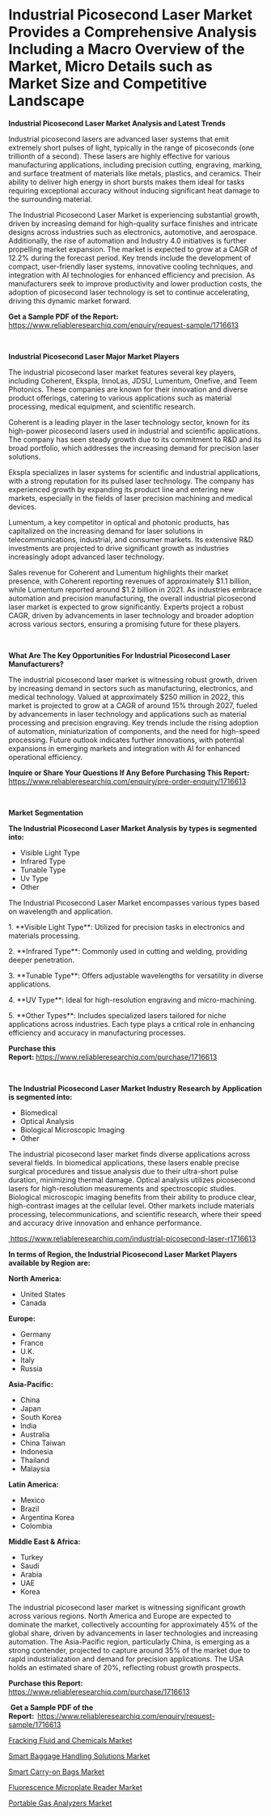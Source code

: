 <p><h1>Industrial Picosecond Laser Market Provides a Comprehensive Analysis Including a Macro Overview of the Market, Micro Details such as Market Size and Competitive Landscape</h1></p><p><strong>Industrial Picosecond Laser Market Analysis and Latest Trends</strong></p>
<p><p>Industrial picosecond lasers are advanced laser systems that emit extremely short pulses of light, typically in the range of picoseconds (one trillionth of a second). These lasers are highly effective for various manufacturing applications, including precision cutting, engraving, marking, and surface treatment of materials like metals, plastics, and ceramics. Their ability to deliver high energy in short bursts makes them ideal for tasks requiring exceptional accuracy without inducing significant heat damage to the surrounding material.</p><p>The Industrial Picosecond Laser Market is experiencing substantial growth, driven by increasing demand for high-quality surface finishes and intricate designs across industries such as electronics, automotive, and aerospace. Additionally, the rise of automation and Industry 4.0 initiatives is further propelling market expansion. The market is expected to grow at a CAGR of 12.2% during the forecast period. Key trends include the development of compact, user-friendly laser systems, innovative cooling techniques, and integration with AI technologies for enhanced efficiency and precision. As manufacturers seek to improve productivity and lower production costs, the adoption of picosecond laser technology is set to continue accelerating, driving this dynamic market forward.</p></p>
<p><strong>Get a Sample PDF of the Report:&nbsp;</strong> <a href="https://www.reliableresearchiq.com/enquiry/request-sample/1716613?utm_campaign=1123&utm_medium=2&utm_source=Github&utm_content=ia&utm_term=13102024&utm_id=industrial-picosecond-laser">https://www.reliableresearchiq.com/enquiry/request-sample/1716613</a></p>
<p>&nbsp;</p>
<p><strong>Industrial Picosecond Laser Major Market Players</strong></p>
<p><p>The industrial picosecond laser market features several key players, including Coherent, Ekspla, InnoLas, JDSU, Lumentum, Onefive, and Teem Photonics. These companies are known for their innovation and diverse product offerings, catering to various applications such as material processing, medical equipment, and scientific research.</p><p>Coherent is a leading player in the laser technology sector, known for its high-power picosecond lasers used in industrial and scientific applications. The company has seen steady growth due to its commitment to R&D and its broad portfolio, which addresses the increasing demand for precision laser solutions.</p><p>Ekspla specializes in laser systems for scientific and industrial applications, with a strong reputation for its pulsed laser technology. The company has experienced growth by expanding its product line and entering new markets, especially in the fields of laser precision machining and medical devices.</p><p>Lumentum, a key competitor in optical and photonic products, has capitalized on the increasing demand for laser solutions in telecommunications, industrial, and consumer markets. Its extensive R&D investments are projected to drive significant growth as industries increasingly adopt advanced laser technology.</p><p>Sales revenue for Coherent and Lumentum highlights their market presence, with Coherent reporting revenues of approximately $1.1 billion, while Lumentum reported around $1.2 billion in 2021. As industries embrace automation and precision manufacturing, the overall industrial picosecond laser market is expected to grow significantly. Experts project a robust CAGR, driven by advancements in laser technology and broader adoption across various sectors, ensuring a promising future for these players.</p></p>
<p>&nbsp;</p>
<p><strong>What Are The Key Opportunities For Industrial Picosecond Laser Manufacturers?</strong></p>
<p><p>The industrial picosecond laser market is witnessing robust growth, driven by increasing demand in sectors such as manufacturing, electronics, and medical technology. Valued at approximately $250 million in 2022, this market is projected to grow at a CAGR of around 15% through 2027, fueled by advancements in laser technology and applications such as material processing and precision engraving. Key trends include the rising adoption of automation, miniaturization of components, and the need for high-speed processing. Future outlook indicates further innovations, with potential expansions in emerging markets and integration with AI for enhanced operational efficiency.</p></p>
<p><strong>Inquire or Share Your Questions If Any Before Purchasing This Report:</strong> <a href="https://www.reliableresearchiq.com/enquiry/pre-order-enquiry/1716613?utm_campaign=1123&utm_medium=2&utm_source=Github&utm_content=ia&utm_term=13102024&utm_id=industrial-picosecond-laser">https://www.reliableresearchiq.com/enquiry/pre-order-enquiry/1716613</a></p>
<p>&nbsp;</p>
<p><strong>Market Segmentation</strong></p>
<p><strong>The Industrial Picosecond Laser Market Analysis by types is segmented into:</strong></p>
<p><ul><li>Visible Light Type</li><li>Infrared Type</li><li>Tunable Type</li><li>Uv Type</li><li>Other</li></ul></p>
<p><p>The Industrial Picosecond Laser Market encompasses various types based on wavelength and application. </p><p>1. **Visible Light Type**: Utilized for precision tasks in electronics and materials processing.</p><p>2. **Infrared Type**: Commonly used in cutting and welding, providing deeper penetration.</p><p>3. **Tunable Type**: Offers adjustable wavelengths for versatility in diverse applications.</p><p>4. **UV Type**: Ideal for high-resolution engraving and micro-machining.</p><p>5. **Other Types**: Includes specialized lasers tailored for niche applications across industries. Each type plays a critical role in enhancing efficiency and accuracy in manufacturing processes.</p></p>
<p><strong>Purchase this Report:&nbsp;</strong><a href="https://www.reliableresearchiq.com/purchase/1716613?utm_campaign=1123&utm_medium=2&utm_source=Github&utm_content=ia&utm_term=13102024&utm_id=industrial-picosecond-laser">https://www.reliableresearchiq.com/purchase/1716613</a></p>
<p>&nbsp;</p>
<p><strong>The Industrial Picosecond Laser Market Industry Research by Application is segmented into:</strong></p>
<p><ul><li>Biomedical</li><li>Optical Analysis</li><li>Biological Microscopic Imaging</li><li>Other</li></ul></p>
<p><p>The industrial picosecond laser market finds diverse applications across several fields. In biomedical applications, these lasers enable precise surgical procedures and tissue analysis due to their ultra-short pulse duration, minimizing thermal damage. Optical analysis utilizes picosecond lasers for high-resolution measurements and spectroscopic studies. Biological microscopic imaging benefits from their ability to produce clear, high-contrast images at the cellular level. Other markets include materials processing, telecommunications, and scientific research, where their speed and accuracy drive innovation and enhance performance.</p></p>
<p><a href="https://www.reliableresearchiq.com/industrial-picosecond-laser-r1716613?utm_campaign=1123&utm_medium=2&utm_source=Github&utm_content=ia&utm_term=13102024&utm_id=industrial-picosecond-laser">&nbsp;https://www.reliableresearchiq.com/industrial-picosecond-laser-r1716613</a></p>
<p><strong>In terms of Region, the Industrial Picosecond Laser Market Players available by Region are:</strong></p>
<p>
    <p> <strong> North America: </strong>
        <ul>
            <li>United States</li>
            <li>Canada</li>
        </ul>
        </p> 
    <p> <strong> Europe: </strong>
        <ul>
            <li>Germany</li>
            <li>France</li>
            <li>U.K.</li>
            <li>Italy</li>
            <li>Russia</li>
        </ul>
        </p> 
    <p> <strong> Asia-Pacific: </strong>
        <ul>
            <li>China</li>
            <li>Japan</li>
            <li>South Korea</li>
            <li>India</li>
            <li>Australia</li>
            <li>China Taiwan</li>
            <li>Indonesia</li>
            <li>Thailand</li>
            <li>Malaysia</li>
        </ul>
        </p> 
    <p> <strong> Latin America: </strong>
        <ul>
            <li>Mexico</li>
            <li>Brazil</li>
            <li>Argentina Korea</li>
            <li>Colombia</li>
        </ul>
        </p> 
    <p> <strong> Middle East & Africa: </strong>
        <ul>
            <li>Turkey</li>
            <li>Saudi</li>
            <li>Arabia</li>
            <li>UAE</li>
            <li>Korea</li>
        </ul>
    </p>
    </p>
<p><p>The industrial picosecond laser market is witnessing significant growth across various regions. North America and Europe are expected to dominate the market, collectively accounting for approximately 45% of the global share, driven by advancements in laser technologies and increasing automation. The Asia-Pacific region, particularly China, is emerging as a strong contender, projected to capture around 35% of the market due to rapid industrialization and demand for precision applications. The USA holds an estimated share of 20%, reflecting robust growth prospects.</p></p>
<p><strong>Purchase this Report: </strong><a href="https://www.reliableresearchiq.com/purchase/1716613?utm_campaign=1123&utm_medium=2&utm_source=Github&utm_content=ia&utm_term=13102024&utm_id=industrial-picosecond-laser">https://www.reliableresearchiq.com/purchase/1716613</a></p>
<p>&nbsp;<strong>Get a Sample PDF of the Report:&nbsp;&nbsp;</strong><a href="https://www.reliableresearchiq.com/enquiry/request-sample/1716613?utm_campaign=1123&utm_medium=2&utm_source=Github&utm_content=ia&utm_term=13102024&utm_id=industrial-picosecond-laser">https://www.reliableresearchiq.com/enquiry/request-sample/1716613</a></p>
<p><strong></strong></p>
<p><p><a href="https://github.com/akrenkthongy/Market-Research-Report-List-1/blob/main/fracking-fluid-and-chemicals-market.md?utm_campaign=1123&utm_medium=2&utm_source=Github&utm_content=ia&utm_term=13102024&utm_id=industrial-picosecond-laser">Fracking Fluid and Chemicals Market</a></p><p><a href="https://www.linkedin.com/pulse/pioneering-growth-analyzing-global-smart-baggage-handling-skiff?utm_campaign=1123&utm_medium=2&utm_source=Github&utm_content=ia&utm_term=13102024&utm_id=industrial-picosecond-laser">Smart Baggage Handling Solutions Market</a></p><p><a href="https://www.linkedin.com/pulse/smart-carry-on-bags-market-industry-landscape-growth-trajectories-aauxf?utm_campaign=1123&utm_medium=2&utm_source=Github&utm_content=ia&utm_term=13102024&utm_id=industrial-picosecond-laser">Smart Carry-on Bags Market</a></p><p><a href="https://issuu.com/reportprime-2/docs/fluorescence-microplate-reader-mark_d0faa18f5e114d?utm_campaign=1123&utm_medium=2&utm_source=Github&utm_content=ia&utm_term=13102024&utm_id=industrial-picosecond-laser">Fluorescence Microplate Reader Market</a></p><p><a href="https://issuu.com/reportprime-2/docs/portable-gas-analyzers-market-size-_53d4409e20ced3?utm_campaign=1123&utm_medium=2&utm_source=Github&utm_content=ia&utm_term=13102024&utm_id=industrial-picosecond-laser">Portable Gas Analyzers Market</a></p></p>